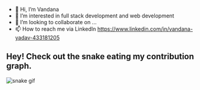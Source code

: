 - 👋 Hi, I’m Vandana
- 👀 I’m interested in full stack development and web development
- 💞️ I’m looking to collaborate on ...
- 📫 How to reach me via LinkedIn https://www.linkedin.com/in/vandana-yadav-433181205

<!---
yvandana12/yvandana12 is a ✨ special ✨ repository because its `README.md` (this file) appears on your GitHub profile.
You can click the Preview link to take a look at your changes.
--->

## Hey! Check out the snake eating my contribution graph.
![snake gif](https://github.com/yvandana12/yvandana12/blob/output/github-contribution-grid-snake.svg)
